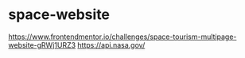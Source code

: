 # space-website
https://www.frontendmentor.io/challenges/space-tourism-multipage-website-gRWj1URZ3
https://api.nasa.gov/

 
